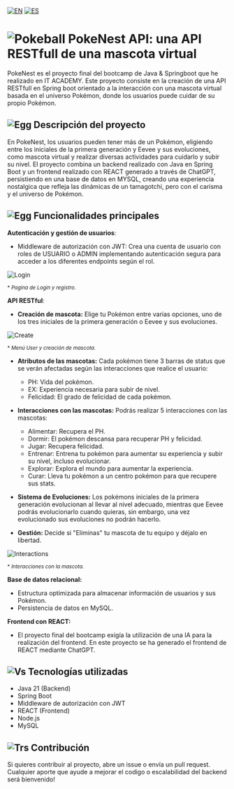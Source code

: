 [![EN](https://img.shields.io/badge/EN-blue.svg?logo=googletranslate&logoColor=white)](https://github.com/ariamdev/PokeNest-Backend/blob/main/README.md)
[![ES](https://img.shields.io/badge/ES-red.svg?logo=googletranslate&logoColor=white)](#es)


<a name="es"></a>
# ![Pokeball](https://raw.githubusercontent.com/msikma/pokesprite/master/items-outline/ball/poke.png) PokeNest API: una API RESTfull de una mascota virtual

PokeNest es el proyecto final del bootcamp de Java & Springboot que he realizado en IT ACADEMY.
Este proyecto consiste en la creación de una API RESTfull en Spring boot orientado a la interacción con una mascota virtual basada en el universo Pokémon, 
donde los usuarios puede cuidar de su propio Pokémon.

## ![Egg](https://raw.githubusercontent.com/msikma/pokesprite/master/items-outline/key-item/rule-book.png) Descripción del proyecto
En PokeNest, los usuarios pueden tener más de un Pokémon, eligiendo entre los iniciales de la primera generación y Eevee y sus evoluciones, 
como mascota virtual y realizar diversas actividades para cuidarlo y subir su nivel. El proyecto combina un backend realizado con Java en Spring Boot y 
un frontend realizado con REACT generado a través de ChatGPT, persistiendo en una base de datos en MYSQL,  creando una experiencia nostalgica que refleja las dinámicas 
de un tamagotchi, pero con el carisma y el universo de Pokémon.

## ![Egg](https://raw.githubusercontent.com/msikma/pokesprite/master/items-outline/key-item/mystery-egg.png) Funcionalidades principales

**Autenticación y gestión de usuarios**:
- Middleware de autorización con JWT: Crea una cuenta de usuario con roles de USUARIO o ADMIN implementando autenticación segura para acceder a los diferentes endpoints según el rol.

![Login](https://github.com/user-attachments/assets/290e10a0-e5e7-4e8f-ad3e-2c2a3ed5a6f9)

  <sub>* *Pagina de Login y registro.*</sub>

**API RESTful**:

- **Creación de mascota:** Elige tu Pokémon entre varias opciones, uno de los tres iniciales de la primera generación o Eevee y sus evoluciones.


![Create](https://github.com/user-attachments/assets/414907d0-42b0-47f0-a1ee-50c09fc269c0)

<sub>* *Menú User y creación de mascota.*</sub>
  
- **Atributos de las mascotas:** Cada pokémon tiene 3 barras de status que se verán afectadas según las interacciones que realice el usuario:
    - PH: Vida del pokémon.
    - EX: Experiencia necesaria para subir de nivel.
    - Felicidad: El grado de felicidad de cada pokémon.
      
- **Interacciones con las mascotas:** Podrás realizar 5 interacciones con las mascotas:
    - Alimentar: Recupera el PH.
    - Dormir: El pokémon descansa para recuperar PH y felicidad.
    - Jugar: Recupera felicidad.
    - Entrenar: Entrena tu pokémon para aumentar su experiencia y subir su nivel, incluso evolucionar.
    - Explorar: Explora el mundo para aumentar la experiencia.
    - Curar: Lleva tu pokémon a un centro pokémon para que recupere sus stats.
      
- **Sistema de Evoluciones:** Los pokémons iniciales de la primera generación evolucionan al llevar al nivel adecuado, mientras que Eevee podrás evolucionarlo cuando quieras, sin embargo, una vez evolucionado sus evoluciones no podrán hacerlo.
  
- **Gestión:** Decide si "Eliminas" tu mascota de tu equipo y déjalo en libertad.

![Interactions](https://github.com/user-attachments/assets/471c0691-7143-45fd-8eba-fea953ee82eb)

<sub>* *Interacciones con la mascota.*</sub>

**Base de datos relacional:**
- Estructura optimizada para almacenar información de usuarios y sus Pokémon.
- Persistencia de datos en MySQL.

**Frontend con REACT:**
- El proyecto final del bootcamp exigía la utilización de una IA para la realización del frontend. En este proyecto se ha generado el frontend de REACT mediante ChatGPT.

## ![Vs](https://raw.githubusercontent.com/msikma/pokesprite/master/items-outline/key-item/vs-recorder.png) Tecnologías utilizadas

- Java 21 (Backend)
- Spring Boot
- Middleware de autorización con JWT
- REACT (Frontend)
- Node.js
- MySQL

## ![Trs](https://raw.githubusercontent.com/msikma/pokesprite/master/items-outline/tr/fire.png) Contribución

Si quieres contribuir al proyecto, abre un issue o envía un pull request. Cualquier aporte que ayude a mejorar el codigo o escalabilidad del backend será bienvenido!
